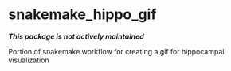 # snakemake_hippo_gif
_**This package is not actively maintained**_

Portion of snakemake workflow for creating a gif for hippocampal visualization 
